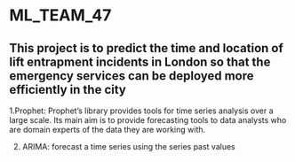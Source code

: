 # ML_TEAM_47

## This project is to predict the time and location of lift entrapment incidents in London so that the emergency services can be deployed more efficiently in the city

1.Prophet:
Prophet’s library provides tools for time series analysis over a large scale. Its main aim is to provide forecasting tools to data analysts who are domain experts of the data they are working with.
 
2. ARIMA:
forecast a time series using the series past values
